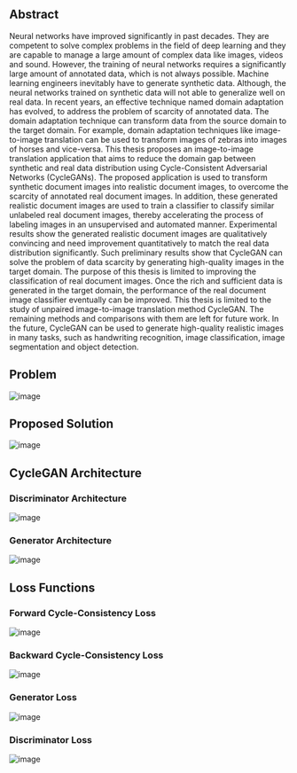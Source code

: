 ## Abstract

Neural networks have improved significantly in past decades. They are competent
to solve complex problems in the field of deep learning and they are capable to
manage a large amount of complex data like images, videos and sound. However, the
training of neural networks requires a significantly large amount of annotated data,
which is not always possible. Machine learning engineers inevitably have to generate
synthetic data. Although, the neural networks trained on synthetic data will not able
to generalize well on real data. In recent years, an effective technique named domain
adaptation has evolved, to address the problem of scarcity of annotated data. The domain
adaptation technique can transform data from the source domain to the target
domain. For example, domain adaptation techniques like image-to-image translation
can be used to transform images of zebras into images of horses and vice-versa.
This thesis proposes an image-to-image translation application that aims to reduce
the domain gap between synthetic and real data distribution using Cycle-Consistent
Adversarial Networks (CycleGANs). The proposed application is used to transform
synthetic document images into realistic document images, to overcome the scarcity
of annotated real document images. In addition, these generated realistic document
images are used to train a classifier to classify similar unlabeled real document images,
thereby accelerating the process of labeling images in an unsupervised and automated
manner. Experimental results show the generated realistic document images are qualitatively
convincing and need improvement quantitatively to match the real data distribution
significantly. Such preliminary results show that CycleGAN can solve the
problem of data scarcity by generating high-quality images in the target domain. The
purpose of this thesis is limited to improving the classification of real document images.
Once the rich and sufficient data is generated in the target domain, the performance
of the real document image classifier eventually can be improved. This thesis is
limited to the study of unpaired image-to-image translation method CycleGAN. The
remaining methods and comparisons with them are left for future work. In the future,
CycleGAN can be used to generate high-quality realistic images in many tasks,
such as handwriting recognition, image classification, image segmentation and object
detection.

## Problem

![image](https://user-images.githubusercontent.com/18268525/166524949-a84a1dda-da3c-4ab8-b02f-936a1f1f78ac.png)

## Proposed Solution

![image](https://user-images.githubusercontent.com/18268525/166525063-031d4044-19c3-41cf-a756-bd0ae05ded99.png)

## CycleGAN Architecture

### Discriminator Architecture

![image](https://user-images.githubusercontent.com/18268525/166551564-192db3c7-7b93-48fd-82c2-48d0a9fd05c8.png)

### Generator Architecture

![image](https://user-images.githubusercontent.com/18268525/166551703-954bf35c-546e-4879-bd97-bba9c7f4e0f7.png)

## Loss Functions

### Forward Cycle-Consistency Loss

![image](https://user-images.githubusercontent.com/18268525/166524802-f617f1b0-bd4a-4201-8c3d-dedaa7a08801.png)

### Backward Cycle-Consistency Loss

![image](https://user-images.githubusercontent.com/18268525/166525635-8c5addd6-83cf-4938-8b78-1078bca690e9.png)

### Generator Loss

![image](https://user-images.githubusercontent.com/18268525/166548185-90965f8d-3a1f-4122-b7f6-9f3b5946e76c.png)

### Discriminator Loss

![image](https://user-images.githubusercontent.com/18268525/166549827-1b64c00e-4aeb-44cd-9d57-88bee8bb13e9.png)



